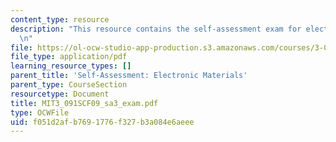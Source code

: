 ```yaml
---
content_type: resource
description: "This resource contains the self-assessment exam for electronic materials.\r\
  \n"
file: https://ol-ocw-studio-app-production.s3.amazonaws.com/courses/3-091sc-introduction-to-solid-state-chemistry-fall-2010/f051d2afb7691776f327b3a084e6aeee_MIT3_091SCF09_sa3_exam.pdf
file_type: application/pdf
learning_resource_types: []
parent_title: 'Self-Assessment: Electronic Materials'
parent_type: CourseSection
resourcetype: Document
title: MIT3_091SCF09_sa3_exam.pdf
type: OCWFile
uid: f051d2af-b769-1776-f327-b3a084e6aeee
---
```

